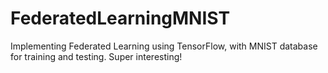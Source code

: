 # FederatedLearningMNIST
Implementing Federated Learning using TensorFlow, with MNIST database for training and testing. Super interesting!
